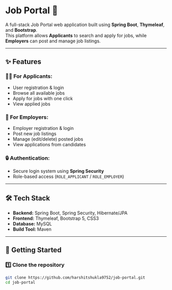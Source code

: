 # Job Portal 🚀

A full-stack Job Portal web application built using **Spring Boot**, **Thymeleaf**, and **Bootstrap**.  
This platform allows **Applicants** to search and apply for jobs, while **Employers** can post and manage job listings.  

---

## ✨ Features

### 👨‍💼 For Applicants:
- User registration & login  
- Browse all available jobs  
- Apply for jobs with one click  
- View applied jobs  

### 🏢 For Employers:
- Employer registration & login  
- Post new job listings  
- Manage (edit/delete) posted jobs  
- View applications from candidates  

### 🔒 Authentication:
- Secure login system using **Spring Security**  
- Role-based access (`ROLE_APPLICANT` / `ROLE_EMPLOYER`)  

---

## 🛠️ Tech Stack

- **Backend:** Spring Boot, Spring Security, Hibernate/JPA  
- **Frontend:** Thymeleaf, Bootstrap 5, CSS3  
- **Database:** MySQL  
- **Build Tool:** Maven  

---

## 🚀 Getting Started

### 1️⃣ Clone the repository
```bash
git clone https://github.com/harshitshukla9752/job-portal.git
cd job-portal
